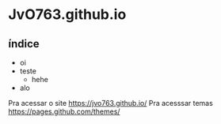 # JvO763.github.io
## índice
- oi
- teste
  - hehe
- alo

Pra acessar o site https://jvo763.github.io/
Pra acesssar temas https://pages.github.com/themes/
